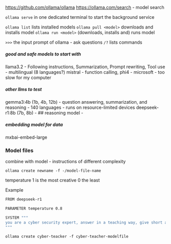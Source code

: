 
https://github.com/ollama/ollama
https://ollama.com/search - model search


`ollama serve` in one dedicated terminal to start the background service


`ollama list`  lists installed models
`ollama pull <model>` downloads and installs model
`ollama run <model>` (downloads, installs and) runs model

`>>>` the input prompt of ollama - ask questions
`/?` lists commands


##### good and safe models to start with
llama3.2 - Following instructions, Summarization, Prompt rewriting, Tool use - multilingual (8 languages?)
mistral - function calling, 
phi4 - microsoft - too slow for my computer

##### other llms to test
gemma3:4b (1b, 4b, 12b) - question answering, summarization, and reasoning - 140 languages - runs on resource-limited devices
deepseek-r1:8b (7b, 8b) - ## reasoning model - 

##### embedding model for data
mxbai-embed-large

### Model files

combine with model - instructions of different complexity

`ollama create newname -f -/model-file-name`

temperature 1 is the most creative 0 the least

Example
```sh
FROM deepseek-r1

PARAMETER temperature 0.8

SYSTEM """
you are a cyber security expert, answer in a teaching way, give short answers when possible
"""
```

`ollama create cyber-teacker -f cyber-teacher-modelfile`
